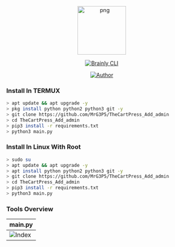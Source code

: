 <p align="center">
<img src="https://avatars.githubusercontent.com/u/57594747?s=400&u=da1eec8bf84a62a2ca11230d358dfac0bb000bcd&v=4" alt="png" width="128" height="128"/>
</p>
<p align="center">
<a href="#"><img title="Brainly CLI" src="https://img.shields.io/badge/TheCartPress_Add_admin-green?colorA=%23ff0000&colorB=%23017e40&style=for-the-badge"></a>
</p>
<p align="center">
<a href="https://github.com/MrG3P5"><img title="Author" src="https://img.shields.io/badge/Author-X MrG3P5-red.svg?style=for-the-badge&logo=github"></a>
</p>

### Install In TERMUX

```bash
> apt update && apt upgrade -y
> pkg install python python2 python3 git -y
> git clone https://github.com/MrG3P5/TheCartPress_Add_admin
> cd TheCartPress_Add_admin
> pip3 install -r requirements.txt
> python3 main.py
```

### Install In Linux With Root

```bash
> sudo su
> apt update && apt upgrade -y
> apt install python python2 python3 git -y
> git clone https://github.com/MrG3P5/TheCartPress_Add_admin
> cd TheCartPress_Add_admin
> pip3 install -r requirements.txt
> python3 main.py
```

### Tools Overview
|    main.py    |
| ------------- |
|![Index](https://a.top4top.io/p_2108mi0sd1.jpg)|
